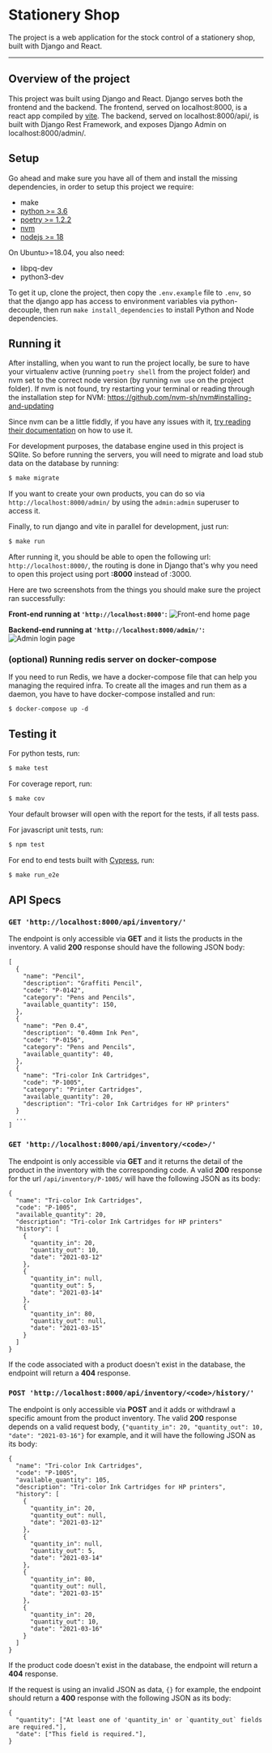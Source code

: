 # Stationery Shop

The project is a web application for the stock control of a stationery shop, built with Django and React.

---

## Overview of the project

This project was built using Django and React. Django serves both the frontend and the backend. The frontend, served on localhost:8000, is a react app compiled by [vite](https://vitejs.dev/guide/). The backend, served on localhost:8000/api/, is built with Django Rest Framework, and exposes Django Admin on localhost:8000/admin/.

## Setup

Go ahead and make sure you have all of them and install the missing dependencies, in order to setup this project we require:

- make
- [python >= 3.6](https://www.python.org/downloads/)
- [poetry >= 1.2.2](https://github.com/python-poetry/install.python-poetry.org)
- [nvm](https://github.com/nvm-sh/nvm#installing-and-updating)
- [nodejs >= 18](https://nodejs.org/pt-br/)

On Ubuntu>=18.04, you also need:

- libpq-dev
- python3-dev

To get it up, clone the project, then copy the `.env.example` file to `.env`, so that the django app has access to environment variables via python-decouple, then run `make install_dependencies` to install Python and Node dependencies.

## Running it

After installing, when you want to run the project locally, be sure to have your virtualenv active (running `poetry shell` from the project folder) and nvm set to the correct node version (by running `nvm use` on the project folder). If nvm is not found, try restarting your terminal or reading through the installation step for NVM: <https://github.com/nvm-sh/nvm#installing-and-updating>

Since nvm can be a little fiddly, if you have any issues with it, [try reading their documentation](https://github.com/nvm-sh/nvm) on how to use it.

For development purposes, the database engine used in this project is SQlite. So before running the servers, you will need to migrate and load stub data on the database by running:

```sh
$ make migrate
```

If you want to create your own products, you can do so via `http://localhost:8000/admin/` by using the `admin:admin` superuser to access it.

Finally, to run django and vite in parallel for development, just run:

```sh
$ make run
```

After running it, you should be able to open the following url: `http://localhost:8000/`, the routing is done in Django that's why you need to open this project using port **:8000** instead of :3000.

Here are two screenshots from the things you should make sure the project ran successfully:

**Front-end running at `'http://localhost:8000'`:**
![Front-end home page](readme_images/localhost_8000.png)

**Backend-end running at `'http://localhost:8000/admin/'`:**
![Admin login page](readme_images/localhost_8000_admin.png)

### (optional) Running redis server on docker-compose

If you need to run Redis, we have a docker-compose file that can help you managing the required infra.
To create all the images and run them as a daemon, you have to have docker-compose installed and run:

```
$ docker-compose up -d
```

## Testing it

For python tests, run:

```sh
$ make test
```

For coverage report, run:

```sh
$ make cov
```

Your default browser will open with the report for the tests, if all tests pass.

For javascript unit tests, run:

```sh
$ npm test
```

For end to end tests built with [Cypress](https://www.cypress.io/), run:

```sh
$ make run_e2e
```

## API Specs

### `GET 'http://localhost:8000/api/inventory/'`

The endpoint is only accessible via **GET** and it lists the products in the inventory. A valid **200** response should have the following JSON body:

```
[
  {
    "name": "Pencil",
    "description": "Graffiti Pencil",
    "code": "P-0142",
    "category": "Pens and Pencils",
    "available_quantity": 150,
  },
  {
    "name": "Pen 0.4",
    "description": "0.40mm Ink Pen",
    "code": "P-0156",
    "category": "Pens and Pencils",
    "available_quantity": 40,
  },
  {
    "name": "Tri-color Ink Cartridges",
    "code": "P-1005",
    "category": "Printer Cartridges",
    "available_quantity": 20,
    "description": "Tri-color Ink Cartridges for HP printers"
  }
  ...
]
```

### `GET 'http://localhost:8000/api/inventory/<code>/'`

The endpoint is only accessible via **GET** and it returns the detail of the product in the inventory with the corresponding code. A valid **200** response for the url `/api/inventory/P-1005/` will have the following JSON as its body:

```
{
  "name": "Tri-color Ink Cartridges",
  "code": "P-1005",
  "available_quantity": 20,
  "description": "Tri-color Ink Cartridges for HP printers"
  "history": [
    {
      "quantity_in": 20,
      "quantity_out": 10,
      "date": "2021-03-12"
    },
    {
      "quantity_in": null,
      "quantity_out": 5,
      "date": "2021-03-14"
    },
    {
      "quantity_in": 80,
      "quantity_out": null,
      "date": "2021-03-15"
    }
  ]
}
```

If the code associated with a product doesn't exist in the database, the endpoint will return a **404** response.

### `POST 'http://localhost:8000/api/inventory/<code>/history/'`

The endpoint is only accessible via **POST** and it adds or withdrawl a specific amount from the product inventory. The valid **200** response depends on a valid request body, `{"quantity_in": 20, "quantity_out": 10, "date": "2021-03-16"}` for example, and it will have the following JSON as its body:

```
{
  "name": "Tri-color Ink Cartridges",
  "code": "P-1005",
  "available_quantity": 105,
  "description": "Tri-color Ink Cartridges for HP printers",
  "history": [
    {
      "quantity_in": 20,
      "quantity_out": null,
      "date": "2021-03-12"
    },
    {
      "quantity_in": null,
      "quantity_out": 5,
      "date": "2021-03-14"
    },
    {
      "quantity_in": 80,
      "quantity_out": null,
      "date": "2021-03-15"
    },
    {
      "quantity_in": 20,
      "quantity_out": 10,
      "date": "2021-03-16"
    }
  ]
}
```

If the product code doesn't exist in the database, the endpoint will return a **404** response.

If the request is using an invalid JSON as data, `{}` for example, the endpoint should return a **400** response with the following JSON as its body:

```
{
  "quantity": ["At least one of 'quantity_in' or `quantity_out` fields are required."],
  "date": ["This field is required."],
}
```

